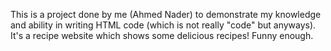 This is a project done by me (Ahmed Nader) to demonstrate my knowledge and ability in writing HTML code (which is not really "code" but anyways). It's a recipe website which shows some delicious recipes! Funny enough. 
